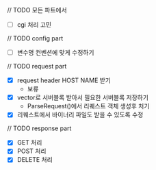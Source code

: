 // TODO 모든 파트에서
- [ ] cgi 처리 고민

// TODO config part
- [ ] 변수명 컨벤션에 맞게 수정하기

// TODO request part
- [x] request header HOST NAME 받기
  - 보류
- [x] vector로 서버블록 받아서 필요한 서버블록 저장하기
	- ParseRequest()에서 리퀘스트 객체 생성후 처기
- [x] 리퀘스트에서 바이너리 파일도 받을 수 있도록 수정

// TODO response part
- [x] GET 처리
- [x] POST 처리
- [x] DELETE 처리